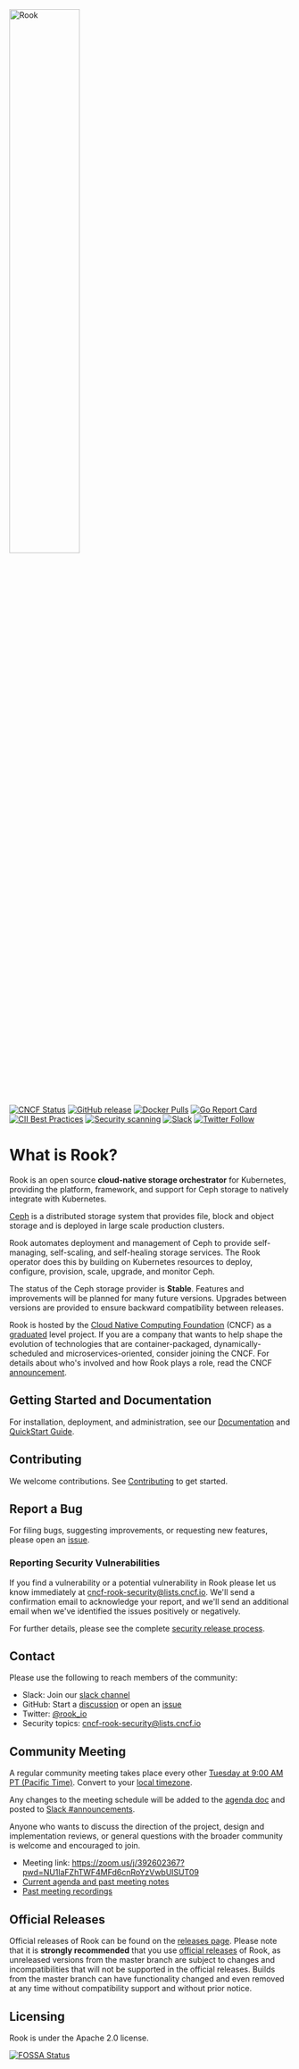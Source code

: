 <img alt="Rook" src="Documentation/media/logo.svg" width="50%" height="50%">

[![CNCF Status](https://img.shields.io/badge/cncf%20status-graduated-blue.svg)](https://www.cncf.io/projects)
[![GitHub release](https://img.shields.io/github/release/rook/rook/all.svg)](https://github.com/rook/rook/releases)
[![Docker Pulls](https://img.shields.io/docker/pulls/rook/ceph)](https://hub.docker.com/u/rook)
[![Go Report Card](https://goreportcard.com/badge/github.com/rook/rook)](https://goreportcard.com/report/github.com/rook/rook)
[![CII Best Practices](https://bestpractices.coreinfrastructure.org/projects/1599/badge)](https://bestpractices.coreinfrastructure.org/projects/1599)
[![Security scanning](https://github.com/rook/rook/actions/workflows/synk.yaml/badge.svg)](https://github.com/rook/rook/actions/workflows/synk.yaml)
[![Slack](https://img.shields.io/badge/rook-slack-blue)](https://slack.rook.io)
[![Twitter Follow](https://img.shields.io/twitter/follow/rook_io.svg?style=social&label=Follow)](https://twitter.com/intent/follow?screen_name=rook_io&user_id=788180534543339520)

# What is Rook?

Rook is an open source **cloud-native storage orchestrator** for Kubernetes, providing the platform, framework, and support for Ceph storage to natively integrate with Kubernetes.

[Ceph](https://ceph.com/) is a distributed storage system that provides file, block and object storage and is deployed in large scale production clusters.

Rook automates deployment and management of Ceph to provide self-managing, self-scaling, and self-healing storage services.
The Rook operator does this by building on Kubernetes resources to deploy, configure, provision, scale, upgrade, and monitor Ceph.

The status of the Ceph storage provider is **Stable**. Features and improvements will be planned for many future versions. Upgrades between versions are provided to ensure backward compatibility between releases.

Rook is hosted by the [Cloud Native Computing Foundation](https://cncf.io) (CNCF) as a [graduated](https://www.cncf.io/announcements/2020/10/07/cloud-native-computing-foundation-announces-rook-graduation/) level project. If you are a company that wants to help shape the evolution of technologies that are container-packaged, dynamically-scheduled and microservices-oriented, consider joining the CNCF. For details about who's involved and how Rook plays a role, read the CNCF [announcement](https://www.cncf.io/blog/2018/01/29/cncf-host-rook-project-cloud-native-storage-capabilities).

## Getting Started and Documentation

For installation, deployment, and administration, see our [Documentation](https://rook.github.io/docs/rook/latest-release) and [QuickStart Guide](https://rook.github.io/docs/rook/latest-release/Getting-Started/quickstart).

## Contributing

We welcome contributions. See [Contributing](CONTRIBUTING.md) to get started.

## Report a Bug

For filing bugs, suggesting improvements, or requesting new features, please open an [issue](https://github.com/rook/rook/issues).

### Reporting Security Vulnerabilities

If you find a vulnerability or a potential vulnerability in Rook please let us know immediately at
[cncf-rook-security@lists.cncf.io](mailto:cncf-rook-security@lists.cncf.io). We'll send a confirmation email to acknowledge your
report, and we'll send an additional email when we've identified the issues positively or
negatively.

For further details, please see the complete [security release process](SECURITY.md).

## Contact

Please use the following to reach members of the community:

- Slack: Join our [slack channel](https://slack.rook.io)
- GitHub: Start a [discussion](https://github.com/rook/rook/discussions) or open an [issue](https://github.com/rook/rook/issues)
- Twitter: [@rook_io](https://twitter.com/rook_io)
- Security topics: [cncf-rook-security@lists.cncf.io](#reporting-security-vulnerabilities)

## Community Meeting

A regular community meeting takes place every other [Tuesday at 9:00 AM PT (Pacific Time)](https://zoom.us/j/392602367?pwd=NU1laFZhTWF4MFd6cnRoYzVwbUlSUT09).
Convert to your [local timezone](http://www.thetimezoneconverter.com/?t=9:00&tz=PT%20%28Pacific%20Time%29).

Any changes to the meeting schedule will be added to the [agenda doc](https://docs.google.com/document/d/1exd8_IG6DkdvyA0eiTtL2z5K2Ra-y68VByUUgwP7I9A/edit?usp=sharing) and posted to [Slack #announcements](https://rook-io.slack.com/messages/C76LLCEE7/).

Anyone who wants to discuss the direction of the project, design and implementation reviews, or general questions with the broader community is welcome and encouraged to join.

- Meeting link: <https://zoom.us/j/392602367?pwd=NU1laFZhTWF4MFd6cnRoYzVwbUlSUT09>
- [Current agenda and past meeting notes](https://docs.google.com/document/d/1exd8_IG6DkdvyA0eiTtL2z5K2Ra-y68VByUUgwP7I9A/edit?usp=sharing)
- [Past meeting recordings](https://www.youtube.com/playlist?list=PLP0uDo-ZFnQP6NAgJWAtR9jaRcgqyQKVy)

## Official Releases

Official releases of Rook can be found on the [releases page](https://github.com/rook/rook/releases).
Please note that it is **strongly recommended** that you use [official releases](https://github.com/rook/rook/releases) of Rook, as unreleased versions from the master branch are subject to changes and incompatibilities that will not be supported in the official releases.
Builds from the master branch can have functionality changed and even removed at any time without compatibility support and without prior notice.

## Licensing

Rook is under the Apache 2.0 license.

[![FOSSA Status](https://app.fossa.io/api/projects/git%2Bgithub.com%2Frook%2Frook.svg?type=large)](https://app.fossa.io/projects/git%2Bgithub.com%2Frook%2Frook?ref=badge_large)
